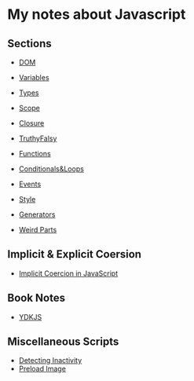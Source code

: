 # My notes about Javascript

## Sections

- [DOM](DOM/dom.md)
- [Variables](Variables/variables.md)
- [Types](Types/types.md)
- [Scope](Scope/scope.md)
- [Closure](Closure/closure.md)

- [TruthyFalsy](TruthyFalsy/truthy-falsy.md)

- [Functions](Functions/functions.md)

- [Conditionals&Loops](Conditionals&Loops/conditionals-loops.md)

- [Events](Events/events.md)

- [Style](Style/style.md)

- [Generators](Generators/generators.md)

- [Weird Parts](Weird-Parts/weird-parts.md)

## Implicit & Explicit Coersion

- [Implicit Coercion in JavaScript
  ](https://medium.com/front-end-weekly/implicit-coercion-in-javascript-5077ad5510d)

## Book Notes

- [YDKJS](YDKJS/ydkjs.md)

## Miscellaneous Scripts

- [Detecting Inactivity](Scripts/detecting-inactivity.js)
- [Preload Image](Scripts/preload-image.js)
